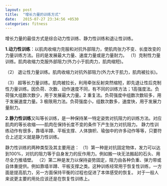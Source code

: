```yaml
---
layout: post
title:  "增长力量的训练方式"
date:   2015-07-27 23:34:56 +0530
categories: fitness
---
```


增长力量的最佳方式是综合动力性训练、静力性训练和退让性训练。

<strong>1.动力性训练</strong>：以肌肉收缩力克服和对抗外部阻力，使肌肉张力不变、长度改变的力量训练方法。目的是发展最大力量、速度力量或是力量耐力。
（1）克制性力量训练。肌肉收缩力克服外部阻力(外力小于肌肉力，肌肉缩短)。

（2） 退让性力量训练。肌肉收缩力对抗外部阻力(外力大于肌力，肌肉被拉长)。

（3） 超等长力量训练。肌肉被拉长，利用牵张反射突然缩短，即先退让性后克制性力量训练。因负荷、次数、动作速度不同，有不同的训练方法；1高强度法。负荷强大组数次数少，用于发展最大力量。2 重复法。负荷强度中组数次数较多，用于发展速度力量。3 极限用力法。负荷强度小，组数次数多，速度快，用于发展力量耐力。

<strong>2.静力性训练</strong>又叫等长训练，是一种保持某一特定姿势对抗阻力的训练方法。对应肌肉的等长收缩——肌肉在保持长度不变的条件下产生张力对抗阻力。
静力性训练动作有很多，靠墙半蹲、平板支撑、人体旗帜、瑜伽中的许多动作等等，只要符合上述定义就是静力性训练。

静力性训练的两种类型及其主要用途：
（1）第一种是对抗固定物体，发力可以达到100%，对抗的阻力等于自身发力的反作用力。例如搬一块无法搬起的石头、用尽全力推墙壁。
（2）第二种是发力以保持姿势固定，阻力由各种负重、弹力带或自体重提供。例如靠墙半蹲、平板支撑之类。这种训练经常用于恢复性训练，一方面是提高肌力，另一方面保持平衡的过程也促进了本体感受的恢复。
对于一般人来说更主要的用处应该还是在恢复性训练上。